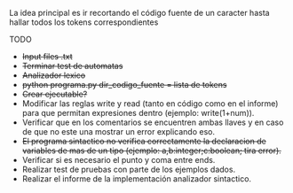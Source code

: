 La idea principal es ir recortando el código fuente de un caracter hasta hallar todos los tokens correspondientes

TODO
* ~~Input files .txt~~
* ~~Terminar test de automatas~~
* ~~Analizador lexico~~
* ~~python programa.py dir_codigo_fuente = lista de tokens~~
* ~~Crear ejecutable?~~
* Modificar las reglas write y read (tanto en código como en el informe) para que permitan expresiones dentro (ejemplo: write(1+num)).
* Verificar que en los comentarios se encuentren ambas llaves y en caso de que no este una mostrar un error explicando eso.
* ~~El programa sintactico no verifica correctamente la declaracion de variables de mas de un tipo (ejemplo: a,b:integer;c:boolean; tira error).~~
* Verificar si es necesario el punto y coma entre ends.
* Realizar test de pruebas con parte de los ejemplos dados.
* Realizar el informe de la implementación analizador sintactico.
